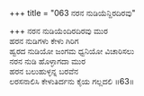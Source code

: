 +++
title = "063 ನರನ ನುಡಿಯೆನ್ದಿರದಿರವು"

+++
ನರನ ನುಡಿಯೆಂದಿರದಿರವು ಮುರ  
ಹರನ ನುಡಿಗಳು ಕೇಳು ಗಿರಿಗ  
ಹ್ವರದ ನುಡಿಯೋ ಜಂಗಮ ಧ್ವನಿಯೋ ವಿಚಾರಿಸಲು  
ನರನ ನುಡಿ ಹೊಳ್ಳಾಗದಾ ಮುರ  
ಹರನ ಬಲುಹುಳ್ಳನ್ನ ಬರವೆನ  
ಲರಸನಾಲಿಸಿ ಕೇಳುತಿರ್ದನು ಕೈಯ ಗಲ್ಲದಲಿ    ॥63॥